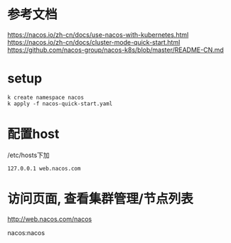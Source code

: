 # 参考文档
https://nacos.io/zh-cn/docs/use-nacos-with-kubernetes.html
https://nacos.io/zh-cn/docs/cluster-mode-quick-start.html
https://github.com/nacos-group/nacos-k8s/blob/master/README-CN.md

# setup
```
k create namespace nacos
k apply -f nacos-quick-start.yaml
```

# 配置host
/etc/hosts下加
```
127.0.0.1 web.nacos.com
```

# 访问页面, 查看集群管理/节点列表

http://web.nacos.com/nacos

nacos:nacos